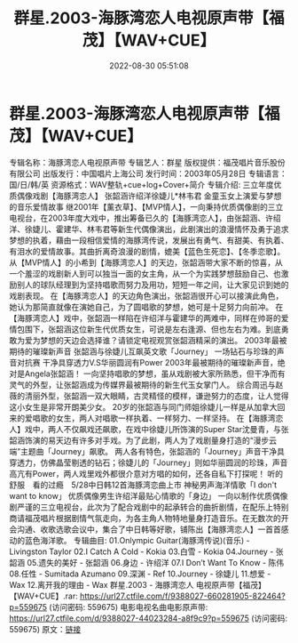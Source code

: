 ﻿---
title: 群星.2003-海豚湾恋人电视原声带【福茂】【WAV+CUE】
date: 2022-08-30 05:51:08
categories: WAV车载音乐、镜像
tags: 华语中文
---
# 群星.2003-海豚湾恋人电视原声带【福茂】【WAV+CUE】

专辑名称：海豚湾恋人电视原声带
专辑艺人：群星
版权提供：福茂唱片音乐股份有限公司
出版发行：中国唱片上海公司
发行时间：2003年05月28日
专辑语言：国/日/韩/英
资源格式：WAV整轨+cue+log+Cover+简介
专辑介绍:
三立年度优质偶像戏剧【海豚湾恋人】
张韶涵许绍洋徐婕儿*林韦君
金童玉女上演爱与梦想的音乐爱情故事
继2001年【薰衣草】、【MVP情人】，一向秉持优质偶像剧的三立电视台，在2003年度大戏中，推出筹备已久的【海豚湾恋人】，由张韶涵、许绍洋、徐婕儿、霍建华、林韦君等新生代偶像演出，此剧演出的浪漫情怀及勇于追求梦想的执着，藉由一段相信爱情的海豚湾传说，发展出有勇气、有甜美、有执着、有泪水的爱情故事。其曲折离奇浪漫的剧情，媲美【蓝色生死恋】、【冬季恋歌】。
从【MVP情人】的小希到【海豚湾恋人】的天边，张韶涵带大家不断的惊喜，从一个羞涩的戏剧新人到可以独当一面的女主角，从一个为实践梦想鼓励自己、也激励别人的球队经理到为坚持唱歌而努力及用功，短短一年之间，让大家见识到她的戏剧表现。
在【海豚湾恋人】的天边角色演出，张韶涵很开心可以接演此角色，她认为那简直就像在演她自己，为了圆唱歌的梦想，她可是十足努力向前冲。
在【海豚湾恋人】戏中，张韶涵一样陷在许绍洋与霍建华的两难中，同样在帅哥的爱情包围下，张韶涵这位新生代优质女生，可说是左右逢源、但也左右为难。到底勇敢为爱为梦想的天边会选择谁？请锁定电视观赏张韶涵精采的演出。
2003年最被期待的璀璨新声音
张韶涵与徐婕儿互飙英文歌「Journey」
一场钻石与珍珠的声音对抗赛
干净具穿透力V.S华丽圆润有Power
2003年最被期待的璀璨新声音，绝对是Angela张韶涵！
一向坚持唱歌的梦想，虽从戏剧被大家所熟悉，但干净而有灵气的外型，让张韶涵成为传媒界最被期待的新生代玉女掌门人。
综合周迅与赵薇的清丽外型，张韶涵一双大眼睛，古灵精怪的模样，谦逊努力的态度，让人觉得这小女生是非常开朗美少女。
20岁的张韶涵与同门师姐徐婕儿一样是从加拿大回来的爱唱歌的女生，两人对唱歌一样执着、一样努力、一样坚持。
在【海豚湾恋人】戏中，两人不仅飙戏还飙歌，在戏中徐婕儿所饰演的Super
Star沈曼青，与张韶涵饰演的易天边有许多对手戏。为了此剧，两人为了戏剧量身打造的“漫步云端”主题曲「Journey」飙歌。
两人各有特色，张韶涵的「Journey」声音干净具穿透力，仿佛晶莹剔透的钻石；徐婕儿的「Journey」则如华丽圆润的珍珠，声音高亢有Power，两人戏里戏外都很介意对方唱的如何，还各自私下打探呢！
听的舒服　看的过瘾　5/28中日韩12首海豚湾恋曲上市
神秘男声海洋情歌「I don't want to know」
优质偶像男生许绍洋最贴心情歌的「身边」
一向以制作优质偶像剧严谨的三立电视台，此次为了配合戏剧中的起承转合的曲折剧情，在配乐上特别商请福茂唱片根据剧情气氛走向，为各主角人物特地量身打造音乐。在无数次的开会沟通、收歌选歌会议中，集合了中日韩等好歌，铺陈出【海豚湾恋人】一首首感动的蓝色海洋歌。
专辑曲目:
01.Onlympic Guitar(海豚湾传说)(音乐) - Livingston Taylor
02.I Catch A Cold - Kokia
03.白雪 - Kokia
04.Journey - 张韶涵
05.遗失的美好 - 张韶涵
06.身边 - 许绍洋
07.I Don’t Want To Know - 陈伟
08.任性 - Sumitada Azumano
09.深渊 - Ref
10.Journey - 徐婕儿
11.想爱 - Wax
12.离开我的理由 - Wax
群星.2003 - 海豚湾恋人 电视原声带【福茂】【WAV+CUE】.rar: https://url27.ctfile.com/f/9388027-660281905-822464?p=559675
(访问密码: 559675)
电影电视名曲电影原声带: https://url27.ctfile.com/d/9388027-44023284-a8f9c9?p=559675
(访问密码: 559675)
原文：[链接](https://blog.sina.com.cn/s/blog_1647c7e7601030z4j.html)